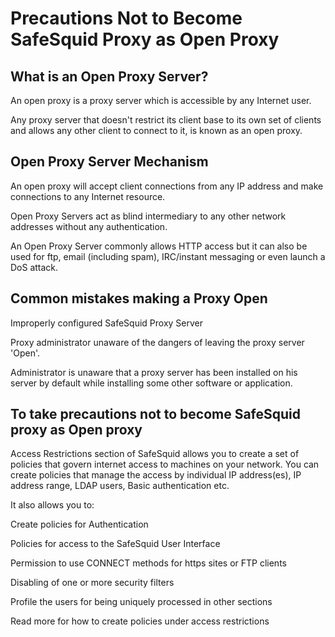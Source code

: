 # Precautions Not to Become SafeSquid Proxy as Open Proxy

## What is an Open Proxy Server?

An open proxy is a proxy server which is accessible by any Internet user.

Any proxy server that doesn't restrict its client base to its own set of clients and allows any other client to connect to it, is known as an open proxy.

## Open Proxy Server Mechanism

An open proxy will accept client connections from any IP address and make connections to any Internet resource.

Open Proxy Servers act as blind intermediary to any other network addresses without any authentication.

An Open Proxy Server commonly allows HTTP access but it can also be used for ftp, email (including spam), IRC/instant messaging or even launch a DoS attack.

## Common mistakes making a Proxy Open

Improperly configured SafeSquid Proxy Server

Proxy administrator unaware of the dangers of leaving the proxy server 'Open'.

Administrator is unaware that a proxy server has been installed on his server by default while installing some other software or application.

## To take precautions not to become SafeSquid proxy as Open proxy

Access Restrictions section of SafeSquid allows you to create a set of policies that govern internet access to machines on your network. You can create policies that manage the access by individual IP address(es), IP address range, LDAP users, Basic authentication etc.

It also allows you to:

Create policies for Authentication

Policies for access to the SafeSquid User Interface

Permission to use CONNECT methods for https sites or FTP clients

Disabling of one or more security filters

Profile the users for being uniquely processed in other sections

Read more for how to create policies under access restrictions
